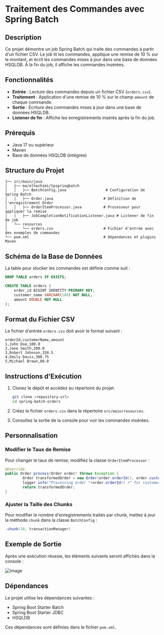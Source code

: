 # Traitement des Commandes avec Spring Batch

## Description

Ce projet démontre un job Spring Batch qui traite des commandes à partir d'un fichier CSV. Le job lit les commandes, applique une remise de 10 % sur le montant, et écrit les commandes mises à jour dans une base de données HSQLDB. À la fin du job, il affiche les commandes insérées.

## Fonctionnalités

- **Entrée** : Lecture des commandes depuis un fichier CSV (`orders.csv`).
- **Traitement** : Application d'une remise de 10 % sur le champ `amount` de chaque commande.
- **Sortie** : Écriture des commandes mises à jour dans une base de données HSQLDB.
- **Listener de fin** : Affiche les enregistrements insérés après la fin du job.

## Prérequis

- Java 17 ou supérieur
- Maven
- Base de données HSQLDB (intégrée)

## Structure du Projet

```
├── src/main/java
│   ├── ma/elhachimi/tpspringbatch
│   │   ├── BatchConfig.java                  # Configuration de Spring Batch
│   │   ├── Order.java                       # Définition de l'enregistrement Order
│   │   ├── OrderItemProcessor.java          # Processeur pour appliquer la remise
│   │   ├── JobCompletionNotificationListener.java # Listener de fin de job
│   └── resources
│       └── orders.csv                       # Fichier d'entrée avec des exemples de commandes
└── pom.xml                                  # Dépendances et plugins Maven
```

## Schéma de la Base de Données

La table pour stocker les commandes est définie comme suit :

```sql
DROP TABLE orders IF EXISTS;

CREATE TABLE orders (
    order_id BIGINT IDENTITY PRIMARY KEY,
    customer_name VARCHAR(100) NOT NULL,
    amount DOUBLE NOT NULL
);
```

## Format du Fichier CSV

Le fichier d'entrée `orders.csv` doit avoir le format suivant :

```csv
orderId,customerName,amount
1,John Doe,100.0
2,Jane Smith,200.0
3,Robert Johnson,150.5
4,Emily Davis,300.75
5,Michael Brown,80.0
```

## Instructions d'Exécution

1. Clonez le dépôt et accédez au répertoire du projet.

   ```bash
   git clone <repository-url>
   cd spring-batch-orders
   ```

2. Créez le fichier `orders.csv` dans le répertoire `src/main/resources`.


3. Consultez la sortie de la console pour voir les commandes insérées.

## Personnalisation

### Modifier le Taux de Remise

Pour changer le taux de remise, modifiez la classe `OrderItemProcessor` :

```java
@Override
public Order process(Order order) throws Exception {
        Order transformedOrder = new Order(order.orderId(), order.customerName(), order.amount() * 0.9);
        logger.info("Processing order "+order.orderId() +" for customer "+ order.customerName());
        return transformedOrder;
}
```

### Ajuster la Taille des Chunks

Pour modifier le nombre d'enregistrements traités par chunk, mettez à jour la méthode `chunk` dans la classe `BatchConfig` :

```java
.chunk(10, transactionManager)
```

## Exemple de Sortie

Après une exécution réussie, les éléments suivants seront affichés dans la console :

![image](https://github.com/user-attachments/assets/b0ce9147-713e-40b9-8502-d2cc302e6c7a)


## Dépendances

Le projet utilise les dépendances suivantes :

- Spring Boot Starter Batch
- Spring Boot Starter JDBC
- HSQLDB

Ces dépendances sont définies dans le fichier `pom.xml`.



